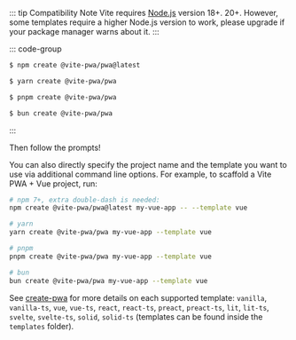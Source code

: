 ::: tip Compatibility Note
Vite requires [Node.js](https://nodejs.org/en/) version 18+. 20+. However, some templates require a higher Node.js version to work, please upgrade if your package manager warns about it.
:::

::: code-group

```bash [NPM]
$ npm create @vite-pwa/pwa@latest
```

```bash [Yarn]
$ yarn create @vite-pwa/pwa
```

```bash [PNPM]
$ pnpm create @vite-pwa/pwa
```

```bash [Bun]
$ bun create @vite-pwa/pwa
```

:::

Then follow the prompts!

You can also directly specify the project name and the template you want to use via additional command line options. For example, to scaffold a Vite PWA + Vue project, run:

```bash
# npm 7+, extra double-dash is needed:
npm create @vite-pwa/pwa@latest my-vue-app -- --template vue

# yarn
yarn create @vite-pwa/pwa my-vue-app --template vue

# pnpm
pnpm create @vite-pwa/pwa my-vue-app --template vue

# bun
bun create @vite-pwa/pwa my-vue-app --template vue
```

See [create-pwa](https://github.com/vite-pwa/create-pwa) for more details on each supported template: `vanilla`, `vanilla-ts`, `vue`, `vue-ts`, `react`, `react-ts`, `preact`, `preact-ts`, `lit`, `lit-ts`, `svelte`, `svelte-ts`, `solid`, `solid-ts` (templates can be found inside the `templates` folder).
